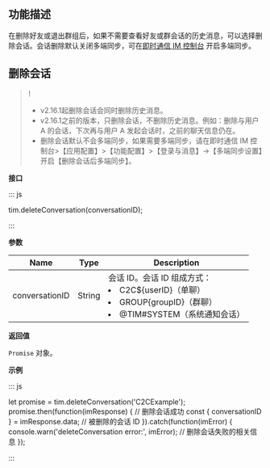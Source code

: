 ## 功能描述

在删除好友或退出群组后，如果不需要查看好友或群会话的历史消息，可以选择删除会话。会话删除默认关闭多端同步，可在[即时通信 IM 控制台](https://console.cloud.tencent.com/im-detail/login-message) 开启多端同步。

## 删除会话

>!
>- v2.16.1起删除会话会同时删除历史消息。
>- v2.16.1之前的版本，只删除会话，不删除历史消息。例如：删除与用户 A 的会话，下次再与用户 A 发起会话时，之前的聊天信息仍在。
>- 删除会话默认不会多端同步，如果需要多端同步，请在即时通信 IM 控制台>【应用配置】>【功能配置】>【登录与消息】->【多端同步设置】开启【删除会话后多端同步】。

**接口**

<dx-codeblock>
:::  js

tim.deleteConversation(conversationID);

:::
</dx-codeblock>

**参数**

| Name               | Type     | Description                                                  |
| ------------------ | -------- | ------------------------------------------------------------ |
| conversationID     | String | 会话 ID。会话 ID 组成方式：<br/><li>C2C${userID}（单聊）</li><li>GROUP{groupID}（群聊）</li><li>@TIM#SYSTEM（系统通知会话）</li> |


**返回值**

`Promise` 对象。

**示例**

<dx-codeblock>
:::  js

let promise = tim.deleteConversation('C2CExample');
promise.then(function(imResponse) {
  // 删除会话成功
  const { conversationID } = imResponse.data; // 被删除的会话 ID
}).catch(function(imError) {
  console.warn('deleteConversation error:', imError); // 删除会话失败的相关信息
});

:::
</dx-codeblock>